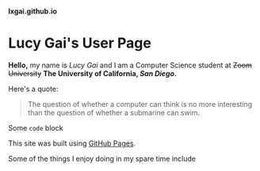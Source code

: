 #### lxgai.github.io
# Lucy Gai's User Page

**Hello,** my name is *Lucy Gai* and I am a Computer Science student at ~~Zoom University~~ **The University of California, _San Diego_.** 

Here's a quote:
> The question of whether a computer can think is no more interesting than the question of whether a submarine can swim. 

Some `code` block

This site was built using [GitHub Pages](https://pages.github.com/).

Some of the things I enjoy doing in my spare time include
